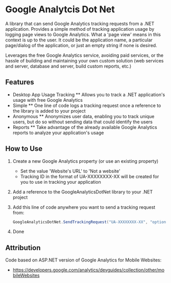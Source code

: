 Google Analytcis Dot Net
========================

A library that can send Google Analytics tracking requests from a .NET application. Provides a simple method of tracking application usage by logging page views to Google Analytics. What a 'page view' means in this context is up to the user. It could be the application name, a particular page/dialog of the application, or just an empty string if none is desired. 

Leverages the free Google Analytics service, avoiding paid services, or the hassle of building and maintaining your own custom solution (web services and server, database and server, build custom reports, etc.)

Features
---------------------

* Desktop App Usage Tracking
** Allows you to track a .NET application's usage with free Google Analytics
* Simple
** One line of code logs a tracking request once a reference to the library is added to your project
* Anonymous
** Anonymizes user data, enabling you to track unique users, but do so without sending data that could identify the users
* Reports
** Take advantage of the already available Google Analytics reports to analyze your application's usage

How to Use
---------------------

1. Create a new Google Analytics property (or use an existing property)
	- Set the value 'Website's URL' to 'Not a website'
	- Tracking ID in the format of UA-XXXXXXXX-XX will be created for you to use in tracking your application
2. Add a reference to the GoogleAnalyticsDotNet library to your .NET project
3. Add this line of code anywhere you want to send a tracking request from:

    ```csharp
    GoogleAnalyticsDotNet.SendTrackingRequest("UA-XXXXXXXX-XX", "optional page name");
    ```
4. Done

Attribution
---------------------

Code based on ASP.NET version of Google Analytics for Mobile Websites:  
* https://developers.google.com/analytics/devguides/collection/other/mobileWebsites